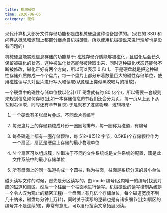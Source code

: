 ```yaml
---
title: 机械硬盘
time: 2020-06-05
category: 硬件
---
```


现代计算机大部分文件存储功能都是由机械硬盘这种设备提供的。(现在的 SSD 和闪存从概念和逻辑上都部分继承自机械硬盘，所以使用机械硬盘来进行理解也是没有问题的)

机械硬盘能实现信息存储的功能基于: 磁性存储介质能够被磁化，且磁化后会长久保留被磁化的状态，这种被磁化状态能够被读取出来，同时这种磁化状态还能够不断被修改，磁化正好有两个方向，所以可以表示 0 和 1。
于是硬盘就是把这种磁性存储介质做成一个个盘片，每一个盘片上都分布着数量巨大的磁性存储单位，使用磁性读写头对盘片进行写入和读取(从原理上类似黑胶唱片的播放)。

一个硬盘中的磁性存储单位数以亿计(1T 硬盘就有约 80 亿个)，所以需要一套规则来规划信息如何存取(比如一本存储信息的书我们还会分为页，每一页从上到下从左到右读取，同时还有章节目录)
于是就有了这些物理、逻辑概念:

1. 一个硬盘有多张盘片叠成，不同盘片有编号

1. 每张盘片上的存储颗粒成环形一圈圈地排布，每一圈称为磁道，有编号

1. 每条磁道上都有一圈存储颗粒，每 512\*8(512 字节，0.5KB)个存储颗粒作为一个扇区，扇区是硬盘上存储的最小物理单位

1. N 个扇区可以组成簇，N 取决于不同的文件系统或是文件系统的配置，簇是此文件系统中的最小存储单位

1. 所有盘面上的同一磁道构成一个圆柱，称为柱面，柱面是系统分区的最小单位

磁头读写文件的时候，首先是分区读写的，由 inode 编号(区内唯一的编号)找到对应的磁道和扇区，然后一个柱面一个柱面地进行读写。机械硬盘的读写控制系统是一个令人叹为观止的精密工程(一个盘面上有几亿个存储单位，每个磁道宽度不到几十纳米，磁盘每分钟上万转)，同时关于读写的逻辑也是有诸多细节(比如扇区的编号并不是连续的)，非常有意思，可以自行搜索文章拓展阅读。
